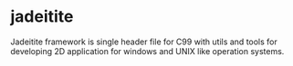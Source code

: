 # jadeitite

Jadeitite framework is single header file for C99 with utils and tools for developing 2D application for windows and UNIX like operation systems.